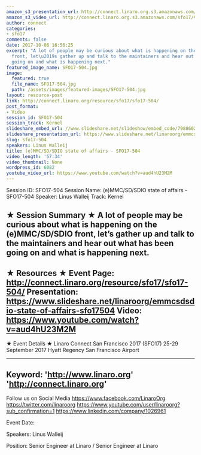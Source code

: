 ```yaml
---
amazon_s3_presentation_url: http://connect.linaro.org.s3.amazonaws.com/sfo17/Presentations/SFO17-504-%20%28e%29MMC%252FSD%252FSDIO%20State%20of%20Affairs.pdf
amazon_s3_video_url: http://connect.linaro.org.s3.amazonaws.com/sfo17/Videos/SFO17-504%20-%20%2528e%2529MMC-SD-SDIO%20state%20of%20affairs.mp4
author: connect
categories:
- sfo17
comments: false
date: 2017-10-06 16:56:25
excerpt: "A lot of people may be curious about what is happening on the (e)MMC/SD/SDIO
  front, let\u2019s gather up and talk to the maintainers and hear out what has been
  going on and what is happening next."
featured_image_name: SFO17-504.jpg
image:
  featured: true
  file_name: SFO17-504.jpg
  path: /assets/images/featured-images/SFO17-504.jpg
layout: resource-post
link: http://connect.linaro.org/resource/sfo17/sfo17-504/
post_format:
- Video
session_id: SFO17-504
session_track: Kernel
slideshare_embed_url: //www.slideshare.net/slideshow/embed_code/79886021
slideshare_presentation_url: https://www.slideshare.net/linaroorg/emmcsdsdio-state-of-affairs-sfo17504
slug: sfo17-504
speakers: Linus Walleij
title: (e)MMC/SD/SDIO state of affairs - SFO17-504
video_length: '57:34'
video_thumbnail: None
wordpress_id: 6082
youtube_video_url: https://www.youtube.com/watch?v=aud4hU23M2M
---
```


Session ID: SFO17-504
Session Name: (e)MMC/SD/SDIO state of affairs - SFO17-504
Speaker: Linus Walleij
Track: Kernel

★ Session Summary ★
A lot of people may be curious about what is happening on the (e)MMC/SD/SDIO front, let’s gather up and talk to the maintainers and hear out what has been going on and what is happening next.
---------------------------------------------------
★ Resources ★
Event Page: http://connect.linaro.org/resource/sfo17/sfo17-504/
Presentation: https://www.slideshare.net/linaroorg/emmcsdsdio-state-of-affairs-sfo17504
Video: https://www.youtube.com/watch?v=aud4hU23M2M
---------------------------------------------------

★ Event Details ★
Linaro Connect San Francisco 2017 (SFO17)
25-29 September 2017
Hyatt Regency San Francisco Airport

---------------------------------------------------
Keyword:
'http://www.linaro.org'
'http://connect.linaro.org'
---------------------------------------------------
Follow us on Social Media
https://www.facebook.com/LinaroOrg
https://twitter.com/linaroorg
https://www.youtube.com/user/linaroorg?sub_confirmation=1
https://www.linkedin.com/company/1026961

Event Date:

Speakers: Linus Walleij

Position: Senior Engineer at Linaro / Senior Engineer at Linaro